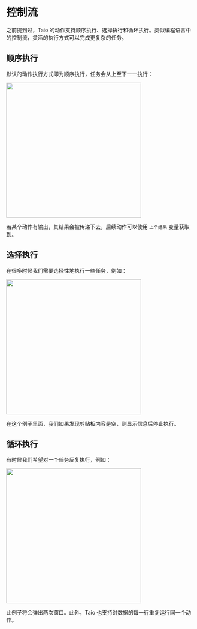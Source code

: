 # 控制流

之前提到过，Taio 的动作支持顺序执行、选择执行和循环执行。类似编程语言中的控制流，灵活的执行方式可以完成更复杂的任务。

## 顺序执行

默认的动作执行方式即为顺序执行，任务会从上至下一一执行：

<img src="../cn/actions/assets/IMG_1.png" width="360" />

若某个动作有输出，其结果会被传递下去，后续动作可以使用 `上个结果` 变量获取到。

## 选择执行

在很多时候我们需要选择性地执行一些任务，例如：

<img src="../cn/actions/assets/IMG_2.png" width="360" />

在这个例子里面，我们如果发现剪贴板内容是空，则显示信息后停止执行。

## 循环执行

有时候我们希望对一个任务反复执行，例如：

<img src="../cn/actions/assets/IMG_3.png" width="360" />

此例子将会弹出两次窗口。此外，Taio 也支持对数据的每一行重复运行同一个动作。
